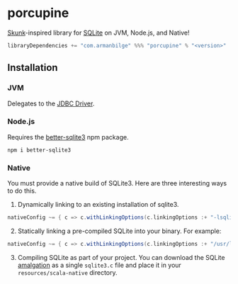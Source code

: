 # porcupine

[Skunk]-inspired library for [SQLite] on JVM, Node.js, and Native!

```scala
libraryDependencies += "com.armanbilge" %%% "porcupine" % "<version>"
```

[Skunk]: https://github.com/tpolecat/skunk
[SQLite]: https://www.sqlite.org

## Installation

### JVM

Delegates to the [JDBC Driver].

[JDBC Driver]: https://github.com/xerial/sqlite-jdbc

### Node.js

Requires the [better-sqlite3] npm package.

```
npm i better-sqlite3
```

[better-sqlite3]: https://www.npmjs.com/package/better-sqlite3

### Native

You must provide a native build of SQLite3. Here are three interesting ways to do this.

1. Dynamically linking to an existing installation of sqlite3.
```scala
nativeConfig ~= { c => c.withLinkingOptions(c.linkingOptions :+ "-lsqlite3") }
```

2. Statically linking a pre-compiled SQLite into your binary. For example:
```scala
nativeConfig ~= { c => c.withLinkingOptions(c.linkingOptions :+ "/usr/local/Cellar/sqlite/3.41.0/lib/libsqlite3.a") }
```

3. Compiling SQLite as part of your project. You can download the SQLite [amalgation] as a single `sqlite3.c` file and place it in your `resources/scala-native` directory.

[amalgation]: https://www.sqlite.org/amalgamation.html
